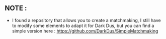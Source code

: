 ## NOTE :
- I found a repository that allows you to create a matchmaking, I still have to modify some elements to adapt it for Dark Dus, but you can find a simple version here : https://github.com/DarkDus/SimpleMatchmaking